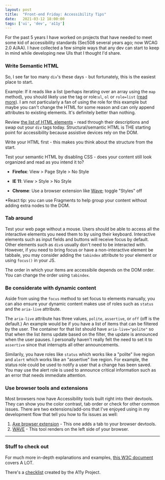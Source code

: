 ```yaml
---
layout: post
title:  "Front-end Friday: Accessibility Tips"
date:   2021-03-12 18:00:00
tags: ['ui', 'dev', 'a11y']
---
```


For the past 5 years I have worked on projects that have needed to meet some kid of accessibility standards (Sec508 several years ago; now WCAG 2.0 A/AA). 
I have collected a few simple ways that any dev can start to keep in mind while developing new UIs that I thought I'd share.
### Write Semantic HTML

So, I see far too many `div`'s these days - but fortunately, this is the easiest place to start.

Example: If it reads like a list (perhaps iterating over an array using the `map` method), you should likely use the tag or role:`ul`, `ol` or `role=list` (<a href="https://developer.mozilla.org/en-US/docs/Web/Accessibility/ARIA/Roles/List_role" target="_blank" rel="noopener noreferrer" aria-label="Read more about the list role on the Mozilla Developer Network">read more</a>). I am not particularly a fan of using the role for this example but maybe you can't change the HTML for some reason and can only append attributes to existing elements. It's definitely better than nothing.

Review <a href="https://developer.mozilla.org/en-US/docs/Web/HTML/Element" target="_blank" rel="noopener noreferrer">the list of HTML elements</a> - read through their descriptions and swap out your `div` tags today. Structural/semantic HTML is THE starting point for accessibility because assistive devices rely on the DOM.

Write your HTML first - this makes you think about the structure from the start.

Test your semantic HTML by disabling CSS - does your content still look organized and read as you intend it to?

- **Firefox**: View > Page Style > No Style

- **IE 11**: View > Style > No Style

- **Chrome**: Use a browser extension like <a href="https://chrome.google.com/webstore/detail/wave-evaluation-tool/jbbplnpkjmmeebjpijfedlgcdilocofh/related?hl=en-US" target="_blank" rel="noopener noreferrer">Wave</a>; toggle "Styles" off

*React tip: you can use Fragments to help group your content without adding extra nodes to the DOM.

### Tab around

Test your web page without a mouse. Users should be able to access all the interactive elements you need them to by using their keyboard. Interactive elements such as input fields and buttons will receive focus by default. Other elements such as `div`s usually don't need to be interacted with. However, if you need to bring focus or have a non-interactive element be tabbale, you may consider adding the `tabindex` attribute to your element or using `focus()` in your JS.

The order in which your items are accessibile depends on the DOM order. You can change the order using `tabindex`.

### Be considerate with dynamic content

Aside from using the `focus` method to set focus to elements manually, you can also ensure your dynamic content makes use of roles such as `status` and the `aria-live` attribute. 

The `aria-live` attribute has three values, `polite`, `assertive`, or `off` (off is the default.) An example would be if you have a list of items that can be filtered by the user. The container for that list should have `aria-live="polite"` so that when the list items update based on the filter, the update is announced when the user pauses. I personally haven't really felt the need to set it to `assertive` since that interrupts all other announcements.

Similarily, you have roles like `status` which works like a "polite" live region and `alert` which works like an "assertive" live region. For example, the status role could be used to notify a user that a change has been saved. You may use the alert role is used to announce critical information such as an error that needs immediate attention.
### Use browser tools and extensions

Most browsers now have Accessibility tools built right into their devtools. They can show you the color contrast, tab order or check for other common issues. There are two extensions/add-ons that I've enjoyed using in my development flow that tell you how to fix issues as well:

1. <a href="https://www.deque.com/axe/browser-extensions/" target="_blank" rel="noopener noreferrer">Axe browser extension</a> - This one adds a tab to your browser devtools.
2. <a href="https://wave.webaim.org/extension/" target="_blank" rel="noopener noreferrer">WAVE</a> - This tool renders on the left side of your browser.

___
### Stuff to check out

For much more in-depth explanations and examples, <a href="https://www.w3.org/TR/wai-aria-practices-1.1/#aria_ex" target="_blank" rel="noopener noreferrer">this W3C document</a> covers A LOT.

There's a <a href="https://www.a11yproject.com/checklist/" target="_blank" rel="noopener noreferrer">checklist</a> created by the A11y Project.